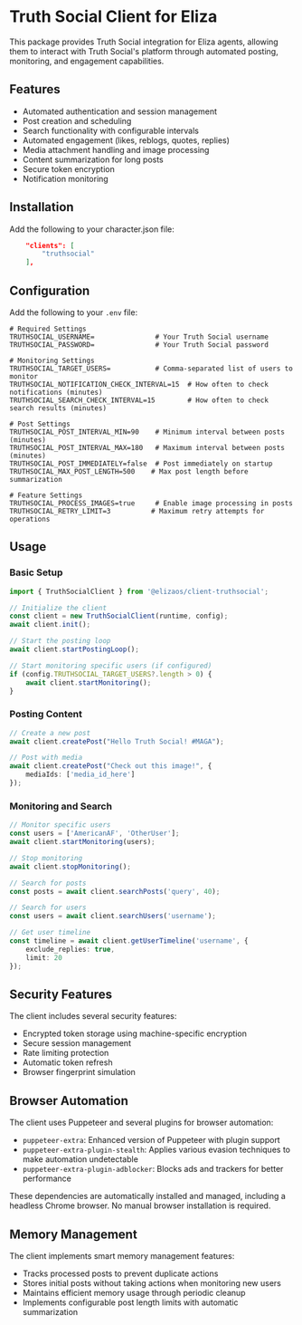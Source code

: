 # Truth Social Client for Eliza

This package provides Truth Social integration for Eliza agents, allowing them to interact with Truth Social's platform through automated posting, monitoring, and engagement capabilities.

## Features

- Automated authentication and session management
- Post creation and scheduling
- Search functionality with configurable intervals
- Automated engagement (likes, reblogs, quotes, replies)
- Media attachment handling and image processing
- Content summarization for long posts
- Secure token encryption
- Notification monitoring

## Installation

Add the following to your character.json file:

```json
    "clients": [
        "truthsocial"
    ],
```

## Configuration

Add the following to your `.env` file:

```env
# Required Settings
TRUTHSOCIAL_USERNAME=               # Your Truth Social username
TRUTHSOCIAL_PASSWORD=               # Your Truth Social password

# Monitoring Settings
TRUTHSOCIAL_TARGET_USERS=           # Comma-separated list of users to monitor
TRUTHSOCIAL_NOTIFICATION_CHECK_INTERVAL=15  # How often to check notifications (minutes)
TRUTHSOCIAL_SEARCH_CHECK_INTERVAL=15        # How often to check search results (minutes)

# Post Settings
TRUTHSOCIAL_POST_INTERVAL_MIN=90    # Minimum interval between posts (minutes)
TRUTHSOCIAL_POST_INTERVAL_MAX=180   # Maximum interval between posts (minutes)
TRUTHSOCIAL_POST_IMMEDIATELY=false  # Post immediately on startup
TRUTHSOCIAL_MAX_POST_LENGTH=500    # Max post length before summarization

# Feature Settings
TRUTHSOCIAL_PROCESS_IMAGES=true     # Enable image processing in posts
TRUTHSOCIAL_RETRY_LIMIT=3          # Maximum retry attempts for operations
```

## Usage

### Basic Setup

```typescript
import { TruthSocialClient } from '@elizaos/client-truthsocial';

// Initialize the client
const client = new TruthSocialClient(runtime, config);
await client.init();

// Start the posting loop
await client.startPostingLoop();

// Start monitoring specific users (if configured)
if (config.TRUTHSOCIAL_TARGET_USERS?.length > 0) {
    await client.startMonitoring();
}
```

### Posting Content

```typescript
// Create a new post
await client.createPost("Hello Truth Social! #MAGA");

// Post with media
await client.createPost("Check out this image!", {
    mediaIds: ['media_id_here']
});
```

### Monitoring and Search

```typescript
// Monitor specific users
const users = ['AmericanAF', 'OtherUser'];
await client.startMonitoring(users);

// Stop monitoring
await client.stopMonitoring();

// Search for posts
const posts = await client.searchPosts('query', 40);

// Search for users
const users = await client.searchUsers('username');

// Get user timeline
const timeline = await client.getUserTimeline('username', {
    exclude_replies: true,
    limit: 20
});
```

## Security Features

The client includes several security features:

- Encrypted token storage using machine-specific encryption
- Secure session management
- Rate limiting protection
- Automatic token refresh
- Browser fingerprint simulation

## Browser Automation

The client uses Puppeteer and several plugins for browser automation:

- `puppeteer-extra`: Enhanced version of Puppeteer with plugin support
- `puppeteer-extra-plugin-stealth`: Applies various evasion techniques to make automation undetectable
- `puppeteer-extra-plugin-adblocker`: Blocks ads and trackers for better performance

These dependencies are automatically installed and managed, including a headless Chrome browser. No manual browser installation is required.

## Memory Management

The client implements smart memory management features:

- Tracks processed posts to prevent duplicate actions
- Stores initial posts without taking actions when monitoring new users
- Maintains efficient memory usage through periodic cleanup
- Implements configurable post length limits with automatic summarization


